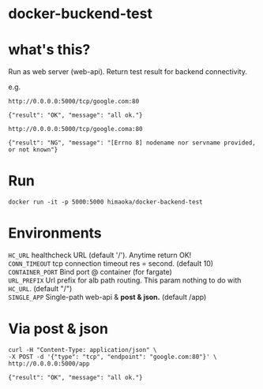 docker-buckend-test
====
# what's this?
Run as web server (web-api).
Return test result for backend connectivity.

e.g.
```
http://0.0.0.0:5000/tcp/google.com:80

{"result": "OK", "message": "all ok."}

http://0.0.0.0:5000/tcp/google.coma:80

{"result": "NG", "message": "[Errno 8] nodename nor servname provided, or not known"}
```

# Run
`docker run -it -p 5000:5000 himaoka/docker-backend-test`

# Environments
`HC_URL` healthcheck URL (default '/'). Anytime return OK!  
`CONN_TIMEOUT` tcp connection timeout res = second. (default 10)  
`CONTAINER_PORT` Bind port @ container (for fargate)  
`URL_PREFIX` Url prefix for alb path routing. This param nothing to do with `HC_URL`.  (default "/")  
`SINGLE_APP` Single-path web-api & __post & json.__ (default /app)  

# Via post & json
```
curl -H "Content-Type: application/json" \
-X POST -d '{"type": "tcp", "endpoint": "google.com:80"}' \
http://0.0.0.0:5000/app

{"result": "OK", "message": "all ok."}
```
